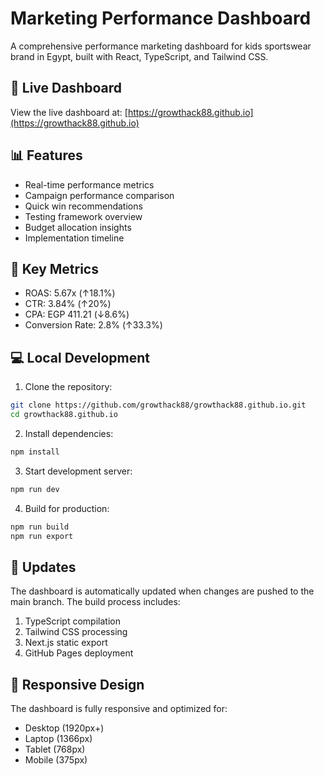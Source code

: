 # Marketing Performance Dashboard

A comprehensive performance marketing dashboard for kids sportswear brand in Egypt, built with React, TypeScript, and Tailwind CSS.

## 🔗 Live Dashboard

View the live dashboard at: [https://growthack88.github.io](https://growthack88.github.io)

## 📊 Features

- Real-time performance metrics
- Campaign performance comparison
- Quick win recommendations
- Testing framework overview
- Budget allocation insights
- Implementation timeline

## 🚀 Key Metrics

- ROAS: 5.67x (↑18.1%)
- CTR: 3.84% (↑20%)
- CPA: EGP 411.21 (↓8.6%)
- Conversion Rate: 2.8% (↑33.3%)

## 💻 Local Development

1. Clone the repository:
```bash
git clone https://github.com/growthack88/growthack88.github.io.git
cd growthack88.github.io
```

2. Install dependencies:
```bash
npm install
```

3. Start development server:
```bash
npm run dev
```

4. Build for production:
```bash
npm run build
npm run export
```

## 🔄 Updates

The dashboard is automatically updated when changes are pushed to the main branch. The build process includes:

1. TypeScript compilation
2. Tailwind CSS processing
3. Next.js static export
4. GitHub Pages deployment

## 📱 Responsive Design

The dashboard is fully responsive and optimized for:
- Desktop (1920px+)
- Laptop (1366px)
- Tablet (768px)
- Mobile (375px)